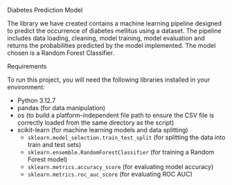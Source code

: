 Diabetes Prediction Model

The library we have created contains a machine learning pipeline designed to predict the occurrence of diabetes mellitus using a dataset. The pipeline includes data loading, cleaning, model training, model evaluation and returns the probabilities predicted by the model implemented. The model chosen is a Random Forest Classifier. 

Requirements

To run this project, you will need the following libraries installed in your environment:

- Python 3.12.7
- pandas (for data manipulation)
- os (to build a platform-independent file path to ensure the CSV file is correctly     loaded from the same directory as the script) 
- scikit-learn (for machine learning models and data splitting)
  - `sklearn.model_selection.train_test_split` (for splitting the data into train and test sets)
  - `sklearn.ensemble.RandomForestClassifier` (for training a Random Forest model)
  - `sklearn.metrics.accuracy_score` (for evaluating model accuracy)
  - `sklearn.metrics.roc_auc_score` (for evaluating ROC AUC)
